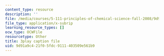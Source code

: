 ```yaml
---
content_type: resource
description: ''
file: /media/courses/5-111-principles-of-chemical-science-fall-2008/9d91a9c421f05fdc9111403509e561b9_ZjVicrRxFtM.vtt
file_type: application/x-subrip
learning_resource_types: []
ocw_type: OCWFile
resourcetype: Other
title: 3play caption file
uid: 9d91a9c4-21f0-5fdc-9111-403509e561b9
---
```

